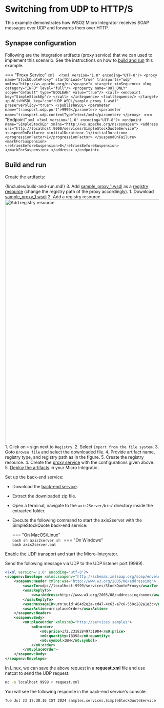 # Switching from UDP to HTTP/S

This example demonstrates how WSO2 Micro Integrator receives SOAP messages over UDP and forwards them over HTTP.

## Synapse configuration

Following are the integration artifacts (proxy service) that we can used to implement this scenario. See the instructions on how to [build and run](#build-and-run) this example.

=== "Proxy Service"
    ```xml 
    <?xml version="1.0" encoding="UTF-8"?>
    <proxy name="StockQuoteProxy" startOnLoad="true" transports="udp" xmlns="http://ws.apache.org/ns/synapse">
        <target>
            <inSequence>
                <log category="INFO" level="full"/>
                <property name="OUT_ONLY" scope="default" type="BOOLEAN" value="true"/>
                <call>
                    <endpoint key="SimpleStockEp"/>
                </call>
            </inSequence>
            <faultSequence/>
        </target>
        <publishWSDL key="conf:UDP_WSDL/sample_proxy_1.wsdl" preservePolicy="true">
        </publishWSDL>
        <parameter name="transport.udp.port">9999</parameter>
        <parameter name="transport.udp.contentType">text/xml</parameter>
    </proxy>
    ```
=== "Endpoint"
    ```xml
    <?xml version="1.0" encoding="UTF-8"?>
    <endpoint name="SimpleStockEp" xmlns="http://ws.apache.org/ns/synapse">
        <address uri="http://localhost:9000/services/SimpleStockQuoteService">
            <suspendOnFailure>
                <initialDuration>-1</initialDuration>
                <progressionFactor>1</progressionFactor>
            </suspendOnFailure>
            <markForSuspension>
                <retriesBeforeSuspension>0</retriesBeforeSuspension>
            </markForSuspension>
        </address>
    </endpoint>
    ```

## Build and run

Create the artifacts:

{!includes/build-and-run.md!}
3. Add [sample_proxy_1.wsdl](https://github.com/wso2-docs/WSO2_EI/blob/master/samples-protocol-switching/sample_proxy_1.wsdl) as a [registry resource]({{base_path}}/develop/creating-artifacts/creating-registry-resources) (change the registry path of the proxy accordingly). 
    1. Download [sample_proxy_1.wsdl](https://github.com/wso2-docs/WSO2_EI/blob/master/samples-protocol-switching/sample_proxy_1.wsdl)
    2. Add a registry resource. 
        <img src="{{base_path}}/assets/img/learn/samples/add-registry-resource.png" title="Add registry resource" width="800" alt="Add registry resource"/>
        1. Click on `+` sign next to `Registry`.
        2. Select `Import from the file system`.
        3. Goto `Browse file` and select the downloaded file. 
        4. Provide artifact name, registry type, and registry path as in the figure.
        5. Create the registry resource. 
4. Create the [proxy service]({{base_path}}/develop/creating-artifacts/creating-a-proxy-service) with the configurations given above.
5. [Deploy the artifacts]({{base_path}}/develop/deploy-artifacts) in your Micro Integrator.

Set up the back-end service:

* Download the [back-end service](
https://github.com/wso2-docs/WSO2_EI/blob/master/Back-End-Service/axis2Server.zip).
* Extract the downloaded zip file.
* Open a terminal, navigate to the `axis2Server/bin/` directory inside the extracted folder.
* Execute the following command to start the axis2server with the SimpleStockQuote back-end service:

    === "On MacOS/Linux"   
          ```bash
          sh axis2server.sh
          ```
    === "On Windows"                
          ```bash
          axis2server.bat
          ```

[Enable the UDP transport]({{base_path}}/install-and-setup/setup/transport-configurations/configuring-transports/#configuring-the-udp-transport) and start the Micro-Integrator.

Send the following message via UDP to the UDP listener port (9999).
```xml
<?xml version='1.0' encoding='utf-8'?>
<soapenv:Envelope xmlns:soapenv="http://schemas.xmlsoap.org/soap/envelope/">
    <soapenv:Header xmlns:wsa="http://www.w3.org/2005/08/addressing">
        <wsa:To>udp://localhost:9999/services/StockQuoteProxy</wsa:To>
        <wsa:ReplyTo>
            <wsa:Address>http://www.w3.org/2005/08/addressing/none</wsa:Address>
        </wsa:ReplyTo>
        <wsa:MessageID>urn:uuid:464d2e2a-cd47-4c63-a7c6-550c282a1e3c</wsa:MessageID>
        <wsa:Action>urn:placeOrder</wsa:Action>
    </soapenv:Header>
    <soapenv:Body>
        <m0:placeOrder xmlns:m0="http://services.samples">
            <m0:order>
                <m0:price>172.23182849731984</m0:price>
                <m0:quantity>18398</m0:quantity>
                <m0:symbol>IBM</m0:symbol>
            </m0:order>
        </m0:placeOrder>
    </soapenv:Body>
</soapenv:Envelope>
``` 
In Linux, we can save the above request in a <strong>request.xml</strong> file and use netcat to send the UDP request. 

```bash
nc -u localhost 9999 < request.xml
```

You will see the following response in the back-end service's console:
```bash
Tue Jul 23 17:30:16 IST 2024 samples.services.SimpleStockQuoteService  :: Accepted order #1 for : 18398 stocks of IBM at $ 172.23182849731984
```
